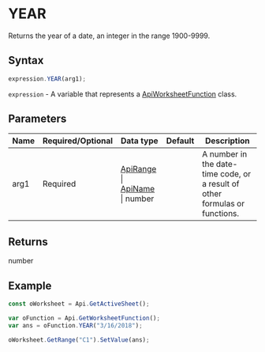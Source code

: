 # YEAR

Returns the year of a date, an integer in the range 1900-9999.

## Syntax

```javascript
expression.YEAR(arg1);
```

`expression` - A variable that represents a [ApiWorksheetFunction](../ApiWorksheetFunction.md) class.

## Parameters

| **Name** | **Required/Optional** | **Data type** | **Default** | **Description** |
| ------------- | ------------- | ------------- | ------------- | ------------- |
| arg1 | Required | [ApiRange](../../ApiRange/ApiRange.md) \| [ApiName](../../ApiName/ApiName.md) \| number |  | A number in the date-time code, or a result of other formulas or functions. |

## Returns

number

## Example



```javascript editor-xlsx
const oWorksheet = Api.GetActiveSheet();

var oFunction = Api.GetWorksheetFunction();
var ans = oFunction.YEAR("3/16/2018");

oWorksheet.GetRange("C1").SetValue(ans);

```
